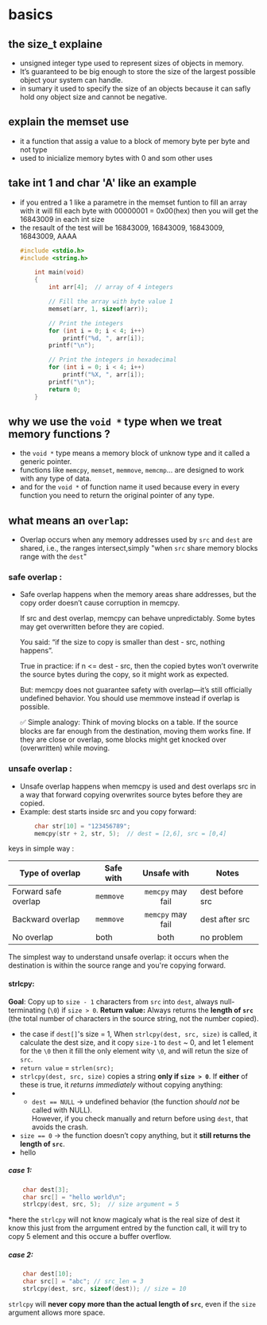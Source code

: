 # basics
## the size_t explaine
- unsigned integer type used to represent sizes of objects in memory.
- It’s guaranteed to be big enough to store the size of the largest possible object your system can handle.
-  in sumary it used to specify the size of an objects because it can safly hold ony object size and cannot be negative.

## explain the memset use
- it a function that assig a value to  a block of memory byte per byte and not type
- used to inicialize memory bytes with 0 and som other uses 

## take int 1 and char 'A' like an example
- if you entred a 1 like a parametre in the memset funtion to fill an array with it will fill each byte with 00000001 = 0x00(hex) then you will get the 16843009 in each int size
- the resault of the test will be 
       16843009, 16843009, 16843009, 16843009, 
        AAAA 
    ```c
    #include <stdio.h>
    #include <string.h>

        int main(void)
        {
            int arr[4];  // array of 4 integers

            // Fill the array with byte value 1
            memset(arr, 1, sizeof(arr));

            // Print the integers
            for (int i = 0; i < 4; i++)
                printf("%d, ", arr[i]);
            printf("\n");

            // Print the integers in hexadecimal
            for (int i = 0; i < 4; i++)
                printf("%X, ", arr[i]);
            printf("\n");
            return 0;
        }
    
## why we use the `void *` type when we treat memory functions ?
- the `void *` type means a memory block of unknow type and it called a generic pointer.
- functions like `memcpy`, `memset`, `memmove`, `memcmp`... are designed to work with any type of data.
- and for the `void *` of function name it used because every in every function you need to return the original pointer of any type.

## what means an **`overlap`**: 
- Overlap occurs when any memory addresses used by `src` and `dest` are shared, i.e., the ranges intersect,simply "when `src` share memory blocks range with the `dest`"
### safe overlap :
- Safe overlap happens when the memory areas share addresses, but the copy order doesn’t cause corruption in memcpy.

    If src and dest overlap, memcpy can behave unpredictably. Some bytes may get overwritten before they are copied.

    You said: “if the size to copy is smaller than dest - src, nothing happens”.

    True in practice: if n <= dest - src, then the copied bytes won’t overwrite the source bytes during the copy, so it might work as expected.

    But: memcpy does not guarantee safety with overlap—it’s still officially undefined behavior. You should use memmove instead if overlap is possible.

    ✅ Simple analogy: Think of moving blocks on a table. If the source blocks are far enough from the destination, moving them works fine. If they are close or overlap, some blocks might get knocked over (overwritten) while moving.

### unsafe overlap :
- Unsafe overlap happens when memcpy is used and dest overlaps src in a way that forward copying overwrites source bytes before they are copied.
- Example: dest starts inside src and you copy forward:
    ```c
        char str[10] = "123456789";
        memcpy(str + 2, str, 5);  // dest = [2,6], src = [0,4]
keys in simple way :

| Type of overlap      | Safe with |    Unsafe with    | Notes           |
|----------------------|-----------|:-----------------:|-----------------|
| Forward safe overlap | `memmove` | `memcpy` may fail | dest before src |
| Backward overlap     | `memmove` | `memcpy` may fail | dest after src  |
| No overlap           | both      | both              | no problem      |

The simplest way to understand unsafe overlap: it occurs when the destination is within the source range and you're copying forward.



#### strlcpy: 
**Goal**: Copy up to `size - 1` characters from `src` into `dest`, always null-terminating (`\0`) if `size > 0`.
**Return value:** Always returns the **length of `src`** (the total number of characters in the source string, not the number copied).
- the case if `dest[]`'s size = 1, When `strlcpy(dest, src, size)` is called, it calculate the dest size, and it copy `size-1` to `dest` ~ 0, and let 1 element for the `\0` then it fill the only element wity `\0`, and will retun the size of `src`.
- `return value` = `strlen(src);`
- `strlcpy(dest, src, size)` copies a string **only if `size > 0`**.
If **either** of these is true, it _returns immediately_ without copying anything:
- - `dest == NULL` → undefined behavior (the function _should not_ be called with NULL).  
However, if you check manually and return before using `dest`, that avoids the crash.    
- `size == 0` → the function doesn’t copy anything, but it **still returns the length of `src`**.
- hello 

##### case 1:
```c
	char dest[3];
	char src[] = "hello world\n";
	strlcpy(dest, src, 5);  // size argument = 5
```
*here the `strlcpy` will not know magicaly what is the real size of dest it know this just from the arrgument entred by the function call, it will try to copy 5 element and this occure a buffer overflow.

##### case 2:
```c
	char dest[10];
	char src[] = "abc"; // src_len = 3
	strlcpy(dest, src, sizeof(dest)); // size = 10
```
`strlcpy` will **never copy more than the actual length of `src`**, even if the `size` argument allows more space.

